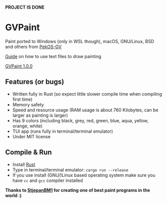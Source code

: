 **PROJECT IS DONE**

# GVPaint
Paint ported to Windows (only in WSL though), macOS, GNU/Linux, BSD and others from [PekOS-GV](https://github.com/StjepanBM1/PekOS/tree/3.X-Kernel/PekOS/PekOS%20GV)

[Guide](https://github.com/Andrej123456789/GVPaint/blob/master/GUIDE.md) on how to use text files to draw painting

[GVPaint 1.0.0](https://github.com/Andrej123456789/GVPaint/releases/tag/v1.0.0)

## Features (or bugs)
- Written fully in Rust (so expect little slower compile time when compiling first time)
- Memory safety
- Speed and resource usage (RAM usage is about 760 Kilobytes, can be larger as painting is larger)
- Has 9 colors (including black, grey, red, green, blue, aqua, yellow, orange, white)
- TUI app (runs fully in terminal/terminal emulator)
- Under MIT license

## Compile & Run
- Install [Rust](https://www.rust-lang.org/tools/install)
- Type in terminal/terminal emulator: `cargo run --release`
- If you use install (GNU/)Linux based operating system make sure you have `cc` and `gcc` compiler installed

**Thanks to [StjepanBM1](https://github.com/StjepanBM1) for creating one of best paint programs in the world :)**
